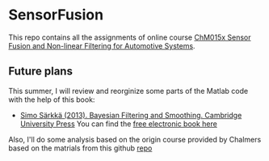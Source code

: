 # SensorFusion
This repo contains all the assignments of online course [ChM015x Sensor Fusion and Non-linear Filtering for Automotive Systems](https://www.edx.org/course/sensor-fusion-and-non-linear-filtering-for-automot).  
## Future plans
This summer, I will review and reorginize some parts of the Matlab code with the help of this book:  
- [Simo Särkkä (2013). Bayesian Filtering and Smoothing. Cambridge University Press](https://www.cambridge.org/dk/academic/subjects/statistics-probability/applied-probability-and-stochastic-networks/bayesian-filtering-and-smoothing?format=HB)  You can find the [free electronic book here](https://users.aalto.fi/~ssarkka/)

Also, I'll do some analysis based on the origin course provided by Chalmers based on the matrials from this github [repo](https://github.com/macwu1992/Sensor-Fusion-and-Nonlinear-Filtering)